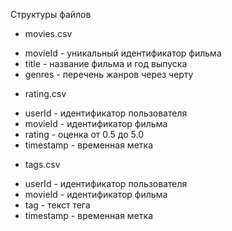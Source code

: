 Структуры файлов

* movies.csv

- movieId - уникальный идентификатор фильма
- title - название фильма и год выпуска
- genres - перечень жанров через черту


* rating.csv
 
- userId - идентификатор пользователя
- movieId - идентификатор фильма
- rating - оценка от 0.5 до 5.0
- timestamp - временная метка

* tags.csv

- userId - идентификатор пользователя
- movieId - идентификатор фильма
- tag - текст тега
- timestamp - временная метка